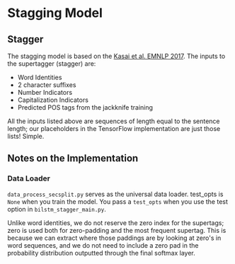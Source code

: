# Stagging Model

## Stagger
The stagging model is based on the [Kasai et al. EMNLP 2017](https://jungokasai.github.io/papers/EMNLP2017.pdf).
The inputs to the supertagger (stagger) are:

* Word Identities
* 2 character suffixes 
* Number Indicators
* Capitalization Indicators
* Predicted POS tags from the jackknife training

All the inputs listed above are sequences of length equal to the sentence length; our placeholders in the TensorFlow implementation are just those lists! Simple.

## Notes on the Implementation

### Data Loader
``data_process_secsplit.py`` serves as the universal data loader.
test_opts is ``None`` when you train the model. You pass a ``test_opts`` when you use the test option in ``bilstm_stagger_main.py``.

Unlike word identities, we do not reserve the zero index for the supertags; zero is used both for zero-padding and the most frequent supertag. This is because we can extract where those paddings are by looking at zero's in word sequences, and we do not need to include a zero pad in the probability distribution outputted through the final softmax layer.
